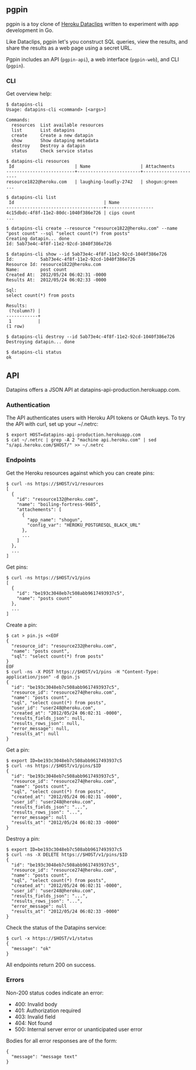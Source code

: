 ## pgpin

pgpin is a toy clone of [Heroku Dataclips](https://dataclips.heroku.com)
written to experiment with app development in Go.

Like Dataclips, pgpin let's you construct SQL queries, view the
results, and share the results as a web page using a secret URL.

Pgpin includes an API (`pgpin-api`), a web interface (`pgpin-web`),
and CLI (`pgpin`).

### CLI

Get overview help:

```console
$ datapins-cli
Usage: datapins-cli <command> [<args>]

Commands:
  resources  List available resources
  list       List datapins
  create     Create a new datapin
  show       Show dataping metadata
  destroy    Destroy a datapin
  status     Check service status

$ datapins-cli resources
 Id                       | Name                   | Attachments
--------------------------+------------------------+----------------------
resource1822@heroku.com   | laughing-loudly-2742   | shogun:green
...

$ datapins-cli list
 Id                                  | Name             
-------------------------------------+------------------
4c15dbdc-4f8f-11e2-80dc-1040f386e726 | cips count
...

$ datapins-cli create --resource "resource1822@heroku.com" --name "post count" --sql "select count(*) from posts"
Creating datapin... done
Id: 5ab73e4c-4f8f-11e2-92cd-1040f386e726

$ datapins-cli show --id 5ab73e4c-4f8f-11e2-92cd-1040f386e726
Id:          5ab73e4c-4f8f-11e2-92cd-1040f386e726
Resource Id: resource1822@heroku.com
Name:        post count
Created At:  2012/05/24 06:02:31 -0000
Results At:  2012/05/24 06:02:33 -0000

Sql:
select count(*) from posts

Results:
 (?column?) |
------------+
 1          |
(1 row)

$ datapins-cli destroy --id 5ab73e4c-4f8f-11e2-92cd-1040f386e726
Destroying datapin... done

$ datapins-cli status
ok
```

## API

Datapins offers a JSON API at datapins-api-production.herokuapp.com.


### Authentication

The API authenticates users with Heroku API tokens or OAuth keys. To try the API with curl, set up your ~/.netrc:

```console
$ export HOST=datapins-api-production.herokuapp.com
$ cat ~/.netrc | grep -A 2 "machine api.heroku.com" | sed "s/api.heroku.com/$HOST/" >> ~/.netrc
```


### Endpoints

Get the Heroku resources against which you can create pins:

```console
$ curl -ns https://$HOST/v1/resources
[
  {
    "id": "resource132@heroku.com",
    "name": "boiling-fortress-9685",
    "attachements": [
      {
        "app_name": "shogun",
        "config_var": "HEROKU_POSTGRESQL_BLACK_URL"
      },
      ...
    ]
  },
  ...
]
```

Get pins:

```console
$ curl -ns https://$HOST/v1/pins
[
  {
    "id": "be193c3048eb7c508abb9617493937c5",
    "name": "posts count"
  },
  ...
]
```

Create a pin:

```console
$ cat > pin.js <<EOF
{
  "resource_id": "resource232@heroku.com",
  "name": "posts count",
  "sql": "select count(*) from posts"
}
EOF
$ curl -ns -X POST https://$HOST/v1/pins -H "Content-Type: application/json" -d @pin.js
{
  "id": "be193c3048eb7c508abb9617493937c5",
  "resource_id": "resource274@heroku.com",
  "name": "posts count",
  "sql", "select count(*) from posts",
  "user_id": "user248@heroku.com",
  "created_at": "2012/05/24 06:02:31 -0000",
  "results_fields_json": null,
  "results_rows_json": null,
  "error_message": null,
  "results_at": null
}
```

Get a pin:

```console
$ export ID=be193c3048eb7c508abb9617493937c5
$ curl -ns https://$HOST/v1/pins/$ID
{
  "id": "be193c3048eb7c508abb9617493937c5",
  "resource_id": "resource274@heroku.com",
  "name": "posts count",
  "sql", "select count(*) from posts",
  "created_at": "2012/05/24 06:02:31 -0000",
  "user_id": "user248@heroku.com",
  "results_fields_json": "...",
  "results_rows_json": "...",
  "error_message": null
  "results_at": "2012/05/24 06:02:33 -0000"
}
```

Destroy a pin:

```console
$ export ID=be193c3048eb7c508abb9617493937c5
$ curl -ns -X DELETE https://$HOST/v1/pins/$ID
{
  "id": "be193c3048eb7c508abb9617493937c5",
  "resource_id": "resource274@heroku.com",
  "name": "posts count",
  "sql", "select count(*) from posts",
  "created_at": "2012/05/24 06:02:31 -0000",
  "user_id": "user248@heroku.com",
  "results_fields_json": "...",
  "results_rows_json": "...",
  "error_message": null
  "results_at": "2012/05/24 06:02:33 -0000"
}
```

Check the status of the Datapins service:

```console
$ curl -x https://$HOST/v1/status
{
  "message": "ok"
}
```

All endpoints return 200 on success.


### Errors

Non-200 status codes indicate an error:

* 400: Invalid body
* 401: Authorization required
* 403: Invalid field
* 404: Not found
* 500: Internal server error or unanticipated user error

Bodies for all error responses are of the form:

```
{
  "message": "message text"
}
```

